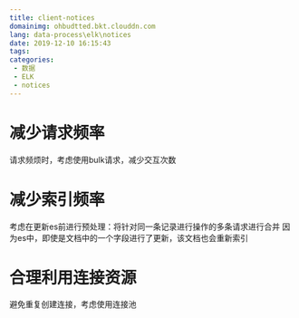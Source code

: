 ```yaml
---
title: client-notices
domainimg: ohbudtted.bkt.clouddn.com
lang: data-process\elk\notices
date: 2019-12-10 16:15:43
tags:
categories:
 - 数据
 - ELK
 - notices
---
```

# 减少请求频率
请求频烦时，考虑使用bulk请求，减少交互次数

# 减少索引频率
考虑在更新es前进行预处理：将针对同一条记录进行操作的多条请求进行合并
因为es中，即使是文档中的一个字段进行了更新，该文档也会重新索引

# 合理利用连接资源
避免重复创建连接，考虑使用连接池